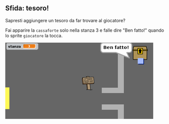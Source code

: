## Sfida: tesoro!

Sapresti aggiungere un tesoro da far trovare al giocatore?

Fai apparire la `cassaforte` solo nella stanza 3 e falle dire "Ben fatto!" quando lo sprite `giocatore` la tocca.

![schermata](images/world-treasure.png)